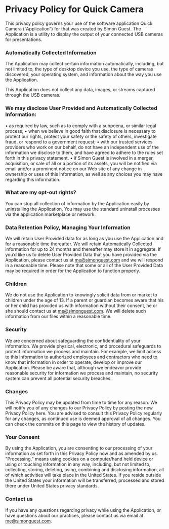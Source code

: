 # Privacy Policy for Quick Camera
This privacy policy governs your use of the software application Quick Camera (“Application”) for that was created by Simon Guest. The Application is a utility to display the output of your connected USB cameras for presentations.
 
### Automatically Collected Information 
The Application may collect certain information automatically, including, but not limited to, the type of desktop device you use, the type of cameras discovered, your operating system, and information about the way you use the Application.
 
This Application does not collect any data, images, or streams captured through the USB cameras.
 
### We may disclose User Provided and Automatically Collected Information:
•	as required by law, such as to comply with a subpoena, or similar legal process;
•	when we believe in good faith that disclosure is necessary to protect our rights, protect your safety or the safety of others, investigate fraud, or respond to a government request;
•	with our trusted services providers who work on our behalf, do not have an independent use of the information we disclose to them, and have agreed to adhere to the rules set forth in this privacy statement.
•	if Simon Guest is involved in a merger, acquisition, or sale of all or a portion of its assets, you will be notified via email and/or a prominent notice on our Web site of any change in ownership or uses of this information, as well as any choices you may have regarding this information.
 
### What are my opt-out rights?
You can stop all collection of information by the Application easily by uninstalling the Application. You may use the standard uninstall processes via the application marketplace or network. 
 
### Data Retention Policy, Managing Your Information
We will retain User Provided data for as long as you use the Application and for a reasonable time thereafter. We will retain Automatically Collected information for up to 24 months and thereafter may store it in aggregate. If you’d like us to delete User Provided Data that you have provided via the Application, please contact us at me@simonguest.com and we will respond in a reasonable time. Please note that some or all of the User Provided Data may be required in order for the Application to function properly.
 
### Children
We do not use the Application to knowingly solicit data from or market to children under the age of 13. If a parent or guardian becomes aware that his or her child has provided us with information without their consent, he or she should contact us at me@simonguest.com. We will delete such information from our files within a reasonable time.
 
### Security
We are concerned about safeguarding the confidentiality of your information. We provide physical, electronic, and procedural safeguards to protect information we process and maintain. For example, we limit access to this information to authorized employees and contractors who need to know that information in order to operate, develop or improve our Application. Please be aware that, although we endeavor provide reasonable security for information we process and maintain, no security system can prevent all potential security breaches.
 
### Changes
This Privacy Policy may be updated from time to time for any reason. We will notify you of any changes to our Privacy Policy by posting the new Privacy Policy here. You are advised to consult this Privacy Policy regularly for any changes, as continued use is deemed approval of all changes. You can check the commits on this page to view the history of updates.
 
### Your Consent
By using the Application, you are consenting to our processing of your information as set forth in this Privacy Policy now and as amended by us. "Processing,” means using cookies on a computer/hand held device or using or touching information in any way, including, but not limited to, collecting, storing, deleting, using, combining and disclosing information, all of which activities will take place in the United States. If you reside outside the United States your information will be transferred, processed and stored there under United States privacy standards. 
 
### Contact us
If you have any questions regarding privacy while using the Application, or have questions about our practices, please contact us via email at me@simonguest.com.
